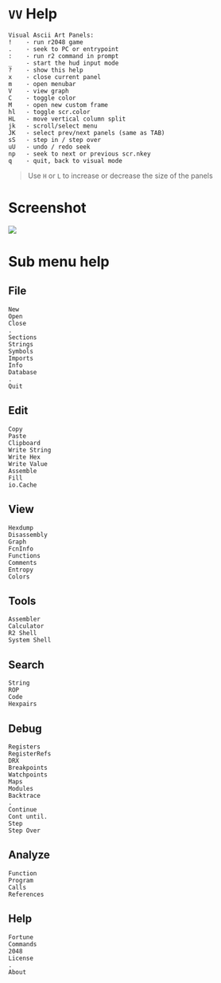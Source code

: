 <!-- TITLE: VV Help -->

#  `VV` Help

```
Visual Ascii Art Panels:
!    - run r2048 game
.    - seek to PC or entrypoint
:    - run r2 command in prompt
_    - start the hud input mode
?    - show this help
x    - close current panel
m    - open menubar
V    - view graph
C    - toggle color
M    - open new custom frame
hl   - toggle scr.color
HL   - move vertical column split
jk   - scroll/select menu
JK   - select prev/next panels (same as TAB)
sS   - step in / step over
uU   - undo / redo seek
np   - seek to next or previous scr.nkey
q    - quit, back to visual mode
```
> Use `H` or `L` to increase or decrease the size of the panels

# Screenshot
![](/uploads/v-help/v-bang.png)

# Sub menu help
## File

```
New
Open
Close
.
Sections
Strings
Symbols
Imports
Info
Database
.
Quit
```

## Edit
```
Copy
Paste
Clipboard
Write String
Write Hex
Write Value
Assemble
Fill
io.Cache
```

## View
```
Hexdump
Disassembly
Graph
FcnInfo
Functions
Comments
Entropy
Colors
```

## Tools
```
Assembler
Calculator
R2 Shell
System Shell
```

## Search
```
String
ROP
Code
Hexpairs
```

## Debug
```
Registers
RegisterRefs
DRX
Breakpoints
Watchpoints
Maps
Modules
Backtrace
.
Continue
Cont until.
Step
Step Over
```

## Analyze
```
Function
Program
Calls
References
```

## Help
```
Fortune
Commands
2048
License
.
About
```
